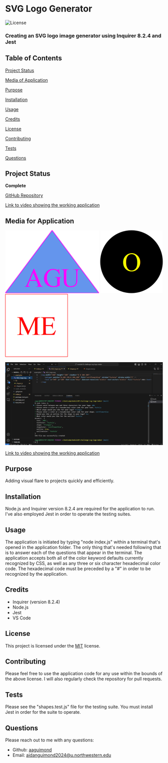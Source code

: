 # SVG Logo Generator

![License](https://img.shields.io/badge/license-MIT-blue.svg)

### Creating an SVG logo image generator using Inquirer 8.2.4 and Jest


## Table of Contents

[Project Status](#project-status)

[Media of Application](#media-for-application)

[Purpose](#purpose)

[Installation](#installation)

[Usage](#usage)

[Credits](#credits)

[License](#license)

[Contributing](#contributing)

[Tests](#tests)

[Questions](#questions)


## Project Status

**Complete**

[GitHub Repository](https://github.com/aaguimond/module10-challenge-svg-logo-maker)

[Link to video showing the working application](https://drive.google.com/file/d/1B2J1drTNAmUVwJIyAqLH7oWgW9mb3KMq/view)


## Media for Application

![example logo containing the characters "a", "g", and "u"](./examples/AGU_logo.png) ![example logo containing the character "o"](./examples/O_logo.png) ![example logo containing the characters "m" and "e"](./examples/ME_logo.png)

![screenshot showing the functionality of the application](./screenshots/SVGLogoMakerAnswers.png)

[Link to video showing the working application](https://drive.google.com/file/d/1B2J1drTNAmUVwJIyAqLH7oWgW9mb3KMq/view)

## Purpose

Adding visual flare to projects quickly and efficiently.

## Installation

Node.js and Inquirer version 8.2.4 are required for the application to run. I've also employed Jest in order to operate the testing suites.

## Usage

The application is initiated by typing "node index.js" within a terminal that's opened in the application folder. The only thing that's needed following that is to answer each of the questions that appear in the terminal. The application accepts both all of the color keyword defaults currently recognized by CSS, as well as any three or six character hexadecimal color code. The hexadecimal code must be preceded by a "#" in order to be recognized by the application.

## Credits

* Inquirer (version 8.2.4)
* Node.js
* Jest
* VS Code

## License

This project is licensed under the [MIT](https://opensource.org/licenses/MIT) license.

## Contributing

Please feel free to use the application code for any use within the bounds of the above license. I will also regularly check the repository for pull requests.

## Tests

Please see the "shapes.test.js" file for the testing suite. You must install Jest in order for the suite to operate.

## Questions

Please reach out to me with any questions:

- Github: [aaguimond](https://github.com/aaguimond)
- Email: aidanguimond2024@u.northwestern.edu